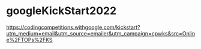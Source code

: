 # googleKickStart2022

https://codingcompetitions.withgoogle.com/kickstart?utm_medium=email&utm_source=emailer&utm_campaign=cpwks&src=Online%2FTOPs%2FKS
